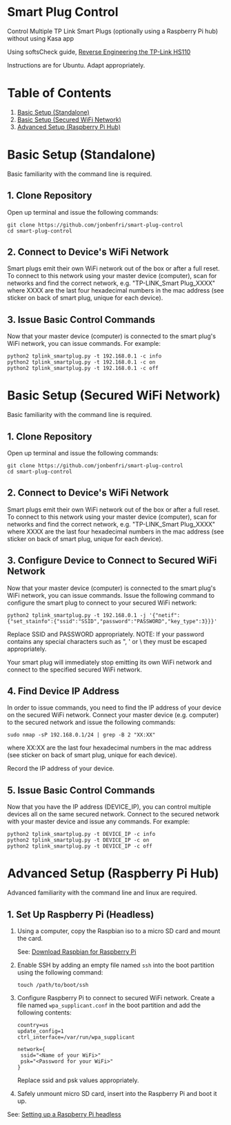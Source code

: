 # Smart Plug  Control
Control Multiple TP Link Smart Plugs (optionally using a Raspberry Pi hub) without using Kasa app

Using softsCheck guide, [Reverse Engineering the TP-Link HS110](https://www.softscheck.com/en/reverse-engineering-tp-link-hs110/)

Instructions are for Ubuntu. Adapt appropriately.

# Table of Contents
1. [Basic Setup (Standalone)](#basic-setup-standalone)
1. [Basic Setup (Secured WiFi Network)](#basic-setup-secured-wifi-network)
1. [Advanced Setup (Raspberry Pi Hub)](#advanced-setup-raspberry-pi-hub)


# Basic Setup (Standalone)

Basic familiarity with the command line is required.

## 1. Clone Repository
Open up terminal and issue the following commands:
```console
git clone https://github.com/jonbenfri/smart-plug-control
cd smart-plug-control
```

## 2. Connect to Device's WiFi Network
Smart plugs emit their own WiFi network out of the box or after a full reset. To connect to this network using your master device (computer), scan for networks and find the correct network, e.g. "TP-LINK_Smart Plug_XXXX" where XXXX are the last four hexadecimal numbers in the mac address (see sticker on back of smart plug, unique for each device).

## 3. Issue Basic Control Commands
Now that your master device (computer) is connected to the smart plug's WiFi network, you can issue commands. For example:
```console
python2 tplink_smartplug.py -t 192.168.0.1 -c info
python2 tplink_smartplug.py -t 192.168.0.1 -c on
python2 tplink_smartplug.py -t 192.168.0.1 -c off
```

# Basic Setup (Secured WiFi Network)

Basic familiarity with the command line is required.

## 1. Clone Repository
Open up terminal and issue the following commands:
```console
git clone https://github.com/jonbenfri/smart-plug-control
cd smart-plug-control
```

## 2. Connect to Device's WiFi Network
Smart plugs emit their own WiFi network out of the box or after a full reset. To connect to this network using your master device (computer), scan for networks and find the correct network, e.g. "TP-LINK_Smart Plug_XXXX" where XXXX are the last four hexadecimal numbers in the mac address (see sticker on back of smart plug, unique for each device).

## 3. Configure Device to Connect to Secured WiFi Network

Now that your master device (computer) is connected to the smart plug's WiFi network, you can issue commands. Issue the following command to configure the smart plug to connect to your secured WiFi network:
```console
python2 tplink_smartplug.py -t 192.168.0.1 -j '{"netif":{"set_stainfo":{"ssid":"SSID","password":"PASSWORD","key_type":3}}}'
```
Replace SSID and PASSWORD appropriately.
NOTE: If your password contains any special characters such as ", ' or \ they must be escaped appropriately.

Your smart plug will immediately stop emitting its own WiFi network and connect to the specified secured WiFi network.

## 4. Find Device IP Address

In order to issue commands, you need to find the IP address of your device on the secured WiFi network. Connect your master device (e.g. computer) to the secured network and issue the following commands:
```console
sudo nmap -sP 192.168.0.1/24 | grep -B 2 "XX:XX"
```
where XX:XX are the last four hexadecimal numbers in the mac address (see sticker on back of smart plug, unique for each device).

Record the IP address of your device.

## 5. Issue Basic Control Commands

Now that you have the IP address (DEVICE_IP), you can control multiple devices all on the same secured network.
Connect to the secured network with your master device and issue any commands. For example:
```console
python2 tplink_smartplug.py -t DEVICE_IP -c info
python2 tplink_smartplug.py -t DEVICE_IP -c on
python2 tplink_smartplug.py -t DEVICE_IP -c off
```
# Advanced Setup (Raspberry Pi Hub)

Advanced familiarity with the command line and linux are required.

## 1. Set Up Raspberry Pi (Headless)

1. Using a computer, copy the Raspbian iso to a micro SD card and mount the card.

    See: [Download Raspbian for Raspberry Pi](https://www.raspberrypi.org/downloads/raspbian/)
1. Enable SSH by adding an empty file named `ssh` into the boot partition using the following command:

    ```console
    touch /path/to/boot/ssh
    ```
1. Configure Raspberry Pi to connect to secured WiFi network. Create a file named `wpa_supplicant.conf` in the boot partition and add the following contents:
    ```console
    country=us
    update_config=1
    ctrl_interface=/var/run/wpa_supplicant

    network={
     ssid="<Name of your WiFi>"
     psk="<Password for your WiFi>"
    }
    ```
    Replace ssid and psk values appropriately.

1. Safely unmount micro SD card, insert into the Raspberry Pi and boot it up.

See: [Setting up a Raspberry Pi headless](https://www.raspberrypi.org/documentation/configuration/wireless/headless.md)
